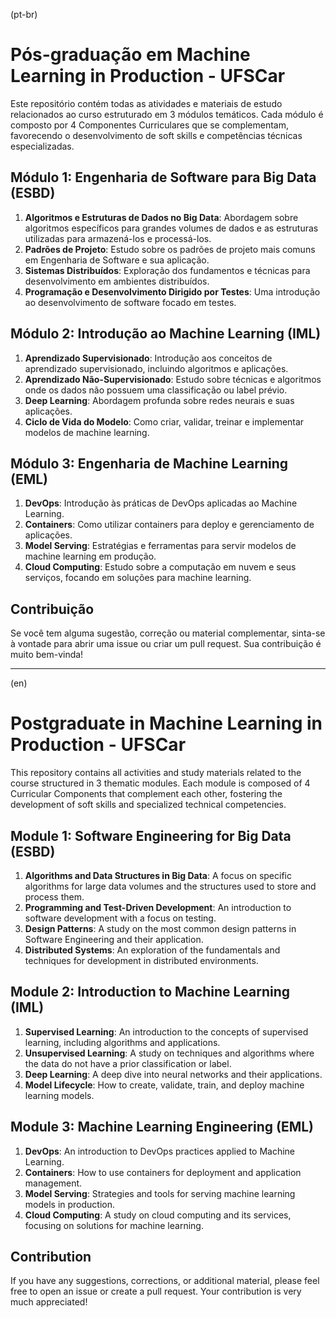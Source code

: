 (pt-br)

# Pós-graduação em Machine Learning in Production - UFSCar

Este repositório contém todas as atividades e materiais de estudo relacionados ao curso estruturado em 3 módulos temáticos. Cada módulo é composto por 4 Componentes Curriculares que se complementam, favorecendo o desenvolvimento de soft skills e competências técnicas especializadas.

## Módulo 1: Engenharia de Software para Big Data (ESBD)

1. **Algoritmos e Estruturas de Dados no Big Data**: Abordagem sobre algoritmos específicos para grandes volumes de dados e as estruturas utilizadas para armazená-los e processá-los.
2. **Padrões de Projeto**: Estudo sobre os padrões de projeto mais comuns em Engenharia de Software e sua aplicação.
3. **Sistemas Distribuídos**: Exploração dos fundamentos e técnicas para desenvolvimento em ambientes distribuídos.
4. **Programação e Desenvolvimento Dirigido por Testes**: Uma introdução ao desenvolvimento de software focado em testes.

## Módulo 2: Introdução ao Machine Learning (IML)

1. **Aprendizado Supervisionado**: Introdução aos conceitos de aprendizado supervisionado, incluindo algoritmos e aplicações.
2. **Aprendizado Não-Supervisionado**: Estudo sobre técnicas e algoritmos onde os dados não possuem uma classificação ou label prévio.
3. **Deep Learning**: Abordagem profunda sobre redes neurais e suas aplicações.
4. **Ciclo de Vida do Modelo**: Como criar, validar, treinar e implementar modelos de machine learning.

## Módulo 3: Engenharia de Machine Learning (EML)

1. **DevOps**: Introdução às práticas de DevOps aplicadas ao Machine Learning.
2. **Containers**: Como utilizar containers para deploy e gerenciamento de aplicações.
3. **Model Serving**: Estratégias e ferramentas para servir modelos de machine learning em produção.
4. **Cloud Computing**: Estudo sobre a computação em nuvem e seus serviços, focando em soluções para machine learning.

## Contribuição

Se você tem alguma sugestão, correção ou material complementar, sinta-se à vontade para abrir uma issue ou criar um pull request. Sua contribuição é muito bem-vinda!

-----------------------------------------------------------------------------------------------------------------------------------------------------------------

(en)

# Postgraduate in Machine Learning in Production - UFSCar

This repository contains all activities and study materials related to the course structured in 3 thematic modules. Each module is composed of 4 Curricular Components that complement each other, fostering the development of soft skills and specialized technical competencies.

## Module 1: Software Engineering for Big Data (ESBD)

1. **Algorithms and Data Structures in Big Data**: A focus on specific algorithms for large data volumes and the structures used to store and process them.
2. **Programming and Test-Driven Development**: An introduction to software development with a focus on testing.
3. **Design Patterns**: A study on the most common design patterns in Software Engineering and their application.
4. **Distributed Systems**: An exploration of the fundamentals and techniques for development in distributed environments.

## Module 2: Introduction to Machine Learning (IML)

1. **Supervised Learning**: An introduction to the concepts of supervised learning, including algorithms and applications.
2. **Unsupervised Learning**: A study on techniques and algorithms where the data do not have a prior classification or label.
3. **Deep Learning**: A deep dive into neural networks and their applications.
4. **Model Lifecycle**: How to create, validate, train, and deploy machine learning models.

## Module 3: Machine Learning Engineering (EML)

1. **DevOps**: An introduction to DevOps practices applied to Machine Learning.
2. **Containers**: How to use containers for deployment and application management.
3. **Model Serving**: Strategies and tools for serving machine learning models in production.
4. **Cloud Computing**: A study on cloud computing and its services, focusing on solutions for machine learning.

## Contribution

If you have any suggestions, corrections, or additional material, please feel free to open an issue or create a pull request. Your contribution is very much appreciated!

